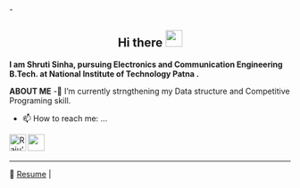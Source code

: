 -<h2 align="Center">  Hi there <img src="https://media.giphy.com/media/WUlplcMpOCEmTGBtBW/giphy.gif" width="30"> </h3>


**I am Shruti Sinha, pursuing **Electronics and Communication Engineering** B.Tech. at **National Institute of Technology Patna** .**

**ABOUT ME**
-🌱 I’m currently strngthening my Data structure and Competitive Programing skill.
- 📫 How to reach me: ...


<a href="https://www.linkedin.com/in/shruti-sinha-97b564199/">
  <img align="left" alt="Raju's Linkdein" width="30px" src="https://cdn.jsdelivr.net/npm/simple-icons@v3/icons/linkedin.svg" />


</a>
<a href="mailto:shrutis.ug18.ec@nitp.ac.in">
  <img align="left" alt="" width="30px" src="https://cdn4.iconfinder.com/data/icons/social-media-logos-6/512/112-gmail_email_mail-512.png" />
</a>
<br>
<br>
<hr>

:pencil: [Resume](https://github.com/Shrutisinha22/resume/blob/main/resume.pdf)  |

